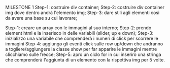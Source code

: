 <!-- Consegna:
Dato un array contenente una lista di cinque immagini, creare un carosello come nello screenshot allegato.-->

MILESTONE 1
Step-1: costruire div container;
Step-2: costruire div container img dove dentro andrà l'elemento img;
Step-3: dare stili agli elementi cosi da avere una base su cui lavorare;

<!-- Adesso rimuoviamo tutto il markup statico e inseriamo tutte le immagini dinamicamente servendoci dell’array fornito e un semplice ciclo for che concatena un template literal.
Tutte le immagini saranno nascoste, tranne la prima, che avrà una classe specifica che la renderà visibile.
Al termine di questa fase ci ritroveremo con lo stesso slider stilato nella milestone 1, ma costruito dinamicamente attraverso JavaScript. -->

Step-1: creare un array con le immagini al suo interno;
Step-2: prendo element html e la inserisco in delle variabili (slider, up e down);
Step-3: inizializzo una variabile che comprenderà i numeri di click per scorrere le immagini
Step-4: aggiungo gli eventi click sulle row up/down che andranno a togliere/aggiungere la classe show per far apparire le immagini mentre clicchiamo sulle frecce;
Step-5: apro un ciclo for in cui inserirò una stringa che comprenderà l'aggiunta di un elemento con la rispettiva img per 5 volte.
